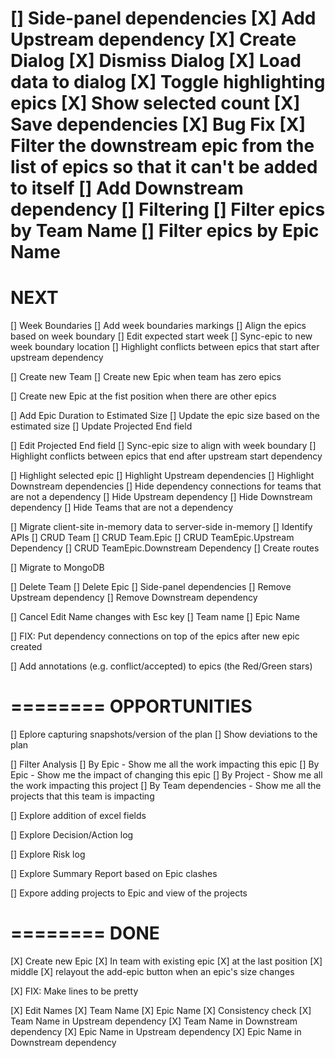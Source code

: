 [] Side-panel dependencies
    [X] Add Upstream dependency
        [X] Create Dialog
        [X] Dismiss Dialog
        [X] Load data to dialog
        [X] Toggle highlighting epics
        [X] Show selected count
        [X] Save dependencies
        [X] Bug Fix
            [X] Filter the downstream epic from the list of epics so that it can't be added to itself
    [] Add Downstream dependency
    [] Filtering
        [] Filter epics by Team Name
        [] Filter epics by Epic Name
========
NEXT
========

[] Week Boundaries
    [] Add week boundaries markings
    [] Align the epics based on week boundary
    [] Edit expected start week
        [] Sync-epic to new week boundary location
        [] Highlight conflicts between epics that start after upstream dependency

[] Create new Team
    [] Create new Epic when team has zero epics

[] Create new Epic at the fist position when there are other epics

[] Add Epic Duration to Estimated Size
    [] Update the epic size based on the estimated size
    [] Update Projected End field

[] Edit Projected End field
    [] Sync-epic size to align with week boundary
    [] Highlight conflicts between epics that end after upstream start dependency

[] Highlight selected epic
    [] Highlight Upstream dependencies
    [] Highlight Downstream dependencies
    [] Hide dependency connections for teams that are not a dependency
        [] Hide Upstream dependency
        [] Hide Downstream dependency
    [] Hide Teams that are not a dependency

[] Migrate client-site in-memory data to server-side in-memory
    [] Identify APIs
        [] CRUD Team
        [] CRUD Team.Epic
        [] CRUD TeamEpic.Upstream Dependency
        [] CRUD TeamEpic.Downstream Dependency
    [] Create routes

[] Migrate to MongoDB

[] Delete Team
[] Delete Epic
[] Side-panel dependencies
    [] Remove Upstream dependency
    [] Remove Downstream dependency

[] Cancel Edit Name changes with Esc key
    [] Team name
    [] Epic Name

[] FIX: Put dependency connections on top of the epics after new epic created

[] Add annotations (e.g. conflict/accepted) to epics (the Red/Green stars)

========
 OPPORTUNITIES
========

[] Eplore capturing snapshots/version of the plan
    [] Show deviations to the plan

[] Filter Analysis
    [] By Epic - Show me all the work impacting this epic
    [] By Epic - Show me the impact of changing this epic
    [] By Project - Show me all the work impacting this project
    [] By Team dependencies - Show me all the projects that this team is impacting

[] Explore addition of excel fields

[] Explore Decision/Action log

[] Explore Risk log

[] Explore Summary Report based on Epic clashes

[] Expore adding projects to Epic and view of the projects



========
 DONE
========

[X] Create new Epic
    [X] In team with existing epic
        [X] at the last position
        [X] middle
    [X] relayout the add-epic button when an epic's size changes

[X] FIX: Make lines to be pretty

[X] Edit Names
    [X] Team Name
    [X] Epic Name
    [X] Consistency check
        [X] Team Name in Upstream dependency
        [X] Team Name in Downstream dependency
        [X] Epic Name in Upstream dependency
        [X] Epic Name in Downstream dependency


